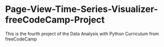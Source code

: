 # Page-View-Time-Series-Visualizer-freeCodeCamp-Project
This is the fourth project of the Data Analysis with Python Curriculum from freeCodeCamp
